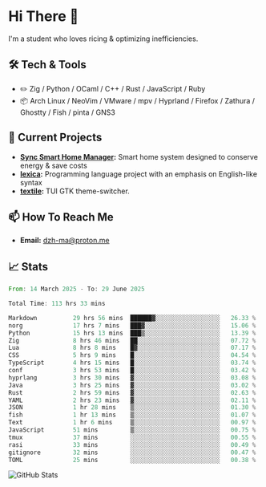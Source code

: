 # Hi There 👋
I'm a student who loves ricing & optimizing inefficiencies.
## 🛠️ Tech & Tools
- ✏️  Zig / Python / OCaml / C++ / Rust / JavaScript / Ruby
- 📦 Arch Linux / NeoVim / VMware / mpv / Hyprland / Firefox / Zathura / Ghostty / Fish / pinta / GNS3
## 🔭 Current Projects
- **[Sync Smart Home Manager](https://github.com/dzh-ma/sync):** Smart home system designed to conserve energy & save costs
- **[lexica](https://github.com/dzh-ma/lexica):** Programming language project with an emphasis on English-like syntax
- **[textile](https://github.com/dzh-ma/textile):** TUI GTK theme-switcher.
## 📫 How To Reach Me
- **Email:** [dzh-ma@proton.me](mailto:dzh-ma@proton.me)
## 📈 Stats
<!--START_SECTION:waka-->

```rust
From: 14 March 2025 - To: 29 June 2025

Total Time: 113 hrs 33 mins

Markdown          29 hrs 56 mins  ██████▓░░░░░░░░░░░░░░░░░░   26.33 %
norg              17 hrs 7 mins   ███▓░░░░░░░░░░░░░░░░░░░░░   15.06 %
Python            15 hrs 13 mins  ███▒░░░░░░░░░░░░░░░░░░░░░   13.39 %
Zig               8 hrs 46 mins   ██░░░░░░░░░░░░░░░░░░░░░░░   07.72 %
Lua               8 hrs 8 mins    █▓░░░░░░░░░░░░░░░░░░░░░░░   07.17 %
CSS               5 hrs 9 mins    █░░░░░░░░░░░░░░░░░░░░░░░░   04.54 %
TypeScript        4 hrs 15 mins   █░░░░░░░░░░░░░░░░░░░░░░░░   03.74 %
conf              3 hrs 53 mins   █░░░░░░░░░░░░░░░░░░░░░░░░   03.42 %
hyprlang          3 hrs 30 mins   ▓░░░░░░░░░░░░░░░░░░░░░░░░   03.08 %
Java              3 hrs 25 mins   ▓░░░░░░░░░░░░░░░░░░░░░░░░   03.02 %
Rust              2 hrs 59 mins   ▓░░░░░░░░░░░░░░░░░░░░░░░░   02.63 %
YAML              2 hrs 23 mins   ▓░░░░░░░░░░░░░░░░░░░░░░░░   02.11 %
JSON              1 hr 28 mins    ▒░░░░░░░░░░░░░░░░░░░░░░░░   01.30 %
fish              1 hr 13 mins    ▒░░░░░░░░░░░░░░░░░░░░░░░░   01.07 %
Text              1 hr 6 mins     ▒░░░░░░░░░░░░░░░░░░░░░░░░   00.97 %
JavaScript        51 mins         ▒░░░░░░░░░░░░░░░░░░░░░░░░   00.75 %
tmux              37 mins         ░░░░░░░░░░░░░░░░░░░░░░░░░   00.55 %
rasi              33 mins         ░░░░░░░░░░░░░░░░░░░░░░░░░   00.49 %
gitignore         32 mins         ░░░░░░░░░░░░░░░░░░░░░░░░░   00.47 %
TOML              25 mins         ░░░░░░░░░░░░░░░░░░░░░░░░░   00.38 %
```

<!--END_SECTION:waka-->

![GitHub Stats](https://github-readme-stats.vercel.app/api?username=dzh-ma&show_icons=true&theme=transparent)
